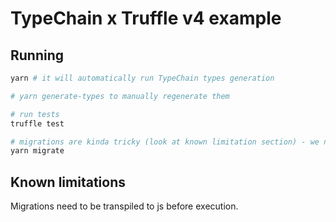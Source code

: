 # TypeChain x Truffle v4 example

## Running

```sh
yarn # it will automatically run TypeChain types generation

# yarn generate-types to manually regenerate them

# run tests
truffle test

# migrations are kinda tricky (look at known limitation section) - we need to transpile ts to js file (this is not a case for tests)
yarn migrate
```


## Known limitations

Migrations need to be transpiled to js before execution.
